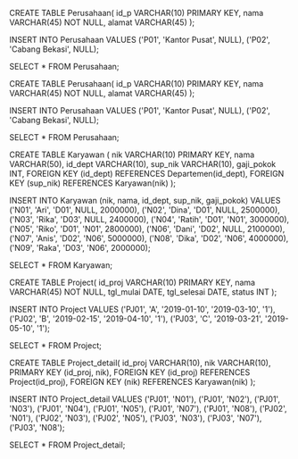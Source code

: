 CREATE TABLE Perusahaan(
id_p VARCHAR(10) PRIMARY KEY,
nama VARCHAR(45) NOT NULL,
alamat VARCHAR(45)
);

INSERT INTO Perusahaan VALUES
('P01', 'Kantor Pusat', NULL),
('P02', 'Cabang Bekasi', NULL);

SELECT * FROM Perusahaan;

CREATE TABLE Perusahaan(
id_p VARCHAR(10) PRIMARY KEY,
nama VARCHAR(45) NOT NULL,
alamat VARCHAR(45)
);

INSERT INTO Perusahaan VALUES
('P01', 'Kantor Pusat', NULL),
('P02', 'Cabang Bekasi', NULL);

SELECT * FROM Perusahaan;

CREATE TABLE Karyawan (
nik VARCHAR(10) PRIMARY KEY,
nama VARCHAR(50),
id_dept VARCHAR(10),
sup_nik VARCHAR(10),
gaji_pokok INT,
FOREIGN KEY (id_dept) REFERENCES Departemen(id_dept),
FOREIGN KEY (sup_nik) REFERENCES Karyawan(nik)
);

INSERT INTO Karyawan (nik, nama, id_dept, sup_nik, gaji_pokok) VALUES
('N01', 'Ari', 'D01', NULL, 2000000),
('N02', 'Dina', 'D01', NULL, 2500000),
('N03', 'Rika', 'D03', NULL, 2400000),
('N04', 'Ratih', 'D01', 'N01', 3000000),
('N05', 'Riko', 'D01', 'N01', 2800000),
('N06', 'Dani', 'D02', NULL, 2100000),
('N07', 'Anis', 'D02', 'N06', 5000000),
('N08', 'Dika', 'D02', 'N06', 4000000),
('N09', 'Raka', 'D03', 'N06', 2000000);

SELECT * FROM Karyawan;

CREATE TABLE Project(
id_proj VARCHAR(10) PRIMARY KEY,
nama VARCHAR(45) NOT NULL,
tgl_mulai DATE,
tgl_selesai DATE,
status INT
);

INSERT INTO Project VALUES
('PJ01', 'A', '2019-01-10', '2019-03-10', '1'),
('PJ02', 'B', '2019-02-15', '2019-04-10', '1'),
('PJ03', 'C', '2019-03-21', '2019-05-10', '1');

SELECT * FROM Project;

CREATE TABLE Project_detail(
id_proj VARCHAR(10),
nik VARCHAR(10),
PRIMARY KEY (id_proj, nik),
FOREIGN KEY (id_proj) REFERENCES Project(id_proj),
FOREIGN KEY (nik) REFERENCES Karyawan(nik)
);


INSERT INTO Project_detail VALUES
('PJ01', 'N01'),
('PJ01', 'N02'),
('PJ01', 'N03'),
('PJ01', 'N04'),
('PJ01', 'N05'),
('PJ01', 'N07'),
('PJ01', 'N08'),
('PJ02', 'N01'),
('PJ02', 'N03'),
('PJ02', 'N05'),
('PJ03', 'N03'),
('PJ03', 'N07'),
('PJ03', 'N08');

SELECT * FROM Project_detail;
